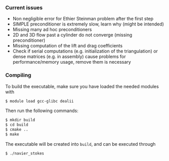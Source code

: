 ### Current issues
- Non negligible error for Ethier Steinman problem after the first step
- SIMPLE preconditioner is extremely slow, learn why (might be intended)
- Missing many ad hoc preconditioners
- 2D and 3D flow past a cylinder do not converge (missing preconditioner)
- Missing computation of the lift and drag coefficients
- Check if serial computations (e.g. initialization of the triangulation) or dense matrices (e.g. in assembly) cause problems for performance/memory usage, remove them is necessary

### Compiling
To build the executable, make sure you have loaded the needed modules with
```bash
$ module load gcc-glibc dealii
```
Then run the following commands:
```bash
$ mkdir build
$ cd build
$ cmake ..
$ make
```
The executable will be created into `build`, and can be executed through
```bash
$ ./navier_stokes
```